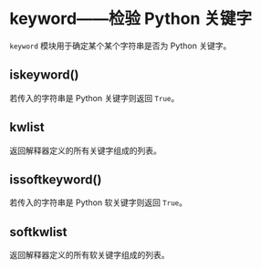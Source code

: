 # keyword——检验 Python 关键字

`keyword` 模块用于确定某个某个字符串是否为 Python 关键字。

## iskeyword()

若传入的字符串是 Python 关键字则返回 `True`。

## kwlist

返回解释器定义的所有关键字组成的列表。

## issoftkeyword()

若传入的字符串是 Python 软关键字则返回 `True`。

## softkwlist

返回解释器定义的所有软关键字组成的列表。
